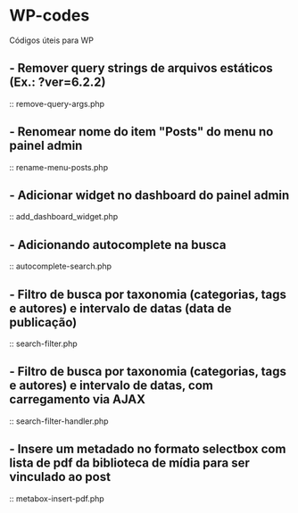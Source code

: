 # WP-codes
Códigos úteis para WP

## - Remover query strings de arquivos estáticos (Ex.: ?ver=6.2.2)
:: remove-query-args.php

## - Renomear nome do item "Posts" do menu no painel admin
:: rename-menu-posts.php

## - Adicionar widget no dashboard do painel admin
:: add_dashboard_widget.php

## - Adicionando autocomplete na busca
:: autocomplete-search.php

## - Filtro de busca por taxonomia (categorias, tags e autores) e intervalo de datas (data de publicação)
:: search-filter.php

## - Filtro de busca por taxonomia (categorias, tags e autores) e intervalo de datas, com carregamento via AJAX
:: search-filter-handler.php

## - Insere um metadado no formato selectbox com lista de pdf da biblioteca de mídia para ser vinculado ao post
:: metabox-insert-pdf.php
